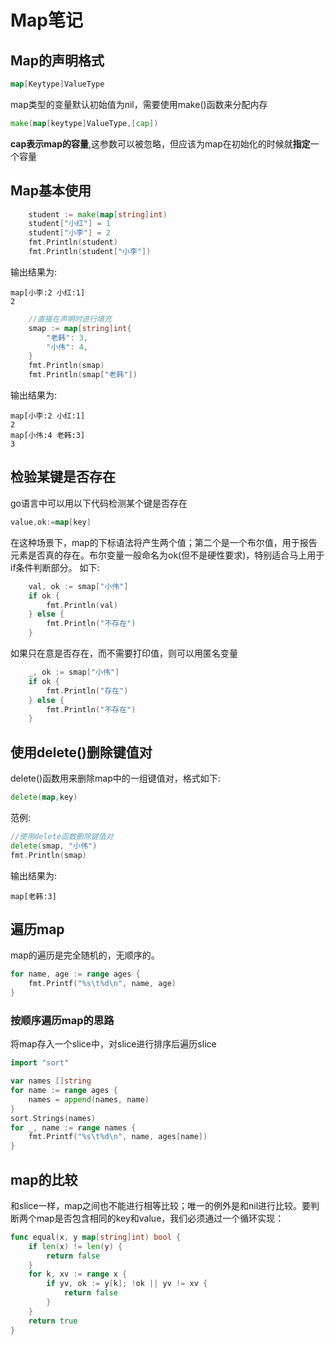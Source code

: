 # Map笔记
## Map的声明格式
```go
map[Keytype]ValueType

```
map类型的变量默认初始值为nil，需要使用make()函数来分配内存
```go
make(map[keytype]ValueType,[cap])

```
**cap表示map的容量**,这参数可以被忽略，但应该为map在初始化的时候就**指定**一个容量
## Map基本使用
```go
	student := make(map[string]int)
	student["小红"] = 1
	student["小李"] = 2
	fmt.Println(student)
	fmt.Println(student["小李"])

```
输出结果为:
```
map[小李:2 小红:1]
2
```
```go
	//直接在声明时进行填充
	smap := map[string]int{
		"老韩": 3,
		"小伟": 4,
	}
	fmt.Println(smap)
	fmt.Println(smap["老韩"])

```
输出结果为:
```
map[小李:2 小红:1]
2
map[小伟:4 老韩:3]
3
```
## 检验某键是否存在
go语言中可以用以下代码检测某个键是否存在
```go
value,ok:=map[key]

```
在这种场景下，map的下标语法将产生两个值；第二个是一个布尔值，用于报告元素是否真的存在。布尔变量一般命名为ok(但不是硬性要求)，特别适合马上用于if条件判断部分。
如下:
```go
	val, ok := smap["小伟"]
	if ok {
		fmt.Println(val)
	} else {
		fmt.Println("不存在")
	}
```
如果只在意是否存在，而不需要打印值，则可以用匿名变量
```go
	_, ok := smap["小伟"]
	if ok {
		fmt.Println("存在")
	} else {
		fmt.Println("不存在")
	}
```
## 使用delete()删除键值对
delete()函数用来删除map中的一组键值对，格式如下:
```go
delete(map,key)
```
范例:
```go
//使用delete函数删除键值对
delete(smap, "小伟")
fmt.Println(smap)
```
输出结果为:
```
map[老韩:3]
```
## 遍历map
map的遍历是完全随机的，无顺序的。
```go
for name, age := range ages {
    fmt.Printf("%s\t%d\n", name, age)
}
```
### 按顺序遍历map的思路
将map存入一个slice中，对slice进行排序后遍历slice
```go
import "sort"

var names []string
for name := range ages {
    names = append(names, name)
}
sort.Strings(names)
for _, name := range names {
    fmt.Printf("%s\t%d\n", name, ages[name])
}
```
## map的比较
和slice一样，map之间也不能进行相等比较；唯一的例外是和nil进行比较。要判断两个map是否包含相同的key和value，我们必须通过一个循环实现：
```go
func equal(x, y map[string]int) bool {
    if len(x) != len(y) {
        return false
    }
    for k, xv := range x {
        if yv, ok := y[k]; !ok || yv != xv {
            return false
        }
    }
    return true
}

```